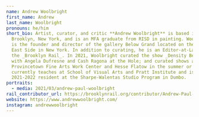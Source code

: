 ```yaml
---
name: Andrew Woolbright
first_name: Andrew
last_name: Woolbright
pronouns: he/him
short_bio: Artist, curator, and critic **Andrew Woolbright** is based in
  Brooklyn, New York, and is an MFA graduate from RISD in painting. Woolbright
  is the founder and director of the gallery Below Grand located on the Lower
  East Side in New York. In addition to curating, he is an Editor-at-Large at
  the _Brooklyn Rail_. In 2021, Woolbright curated the show _Density Betrays Us_
  with Angela Dufresne and Cash Ragona at the Hole; and curated shows at
  Provincetown Fine Arts Work Center and Hesse Flatow in the summer or 2022. He
  currently teaches at School of Visual Arts and Pratt Institute and is a
  2021-2022 resident at the Sharpe-Walentas Studio Program in Dumbo.
portraits:
  - media: 2021/03/andrew-paul-woolbright
rail_contributor_url: https://brooklynrail.org/contributor/Andrew-Paul-Woolbright
website: https://www.andrewwoolbright.com/
instagram: andrewwoolbright
---
```

